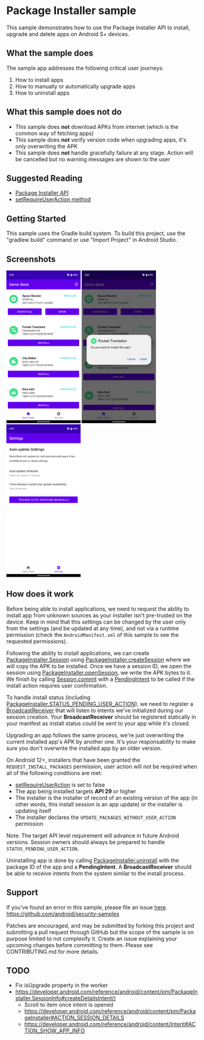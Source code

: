 # Package Installer sample

This sample demonstrates how to use the Package Installer API to install, upgrade and delete apps on
Android S+ devices.

## What the sample does

The sample app addresses the following critical user journeys:
1. How to install apps
2. How to manually or automatically upgrade apps
3. How to uninstall apps

## What this sample does not do

- This sample does **not** download APKs from internet (which is the common way of fetching apps)
- This sample does **not** verify version code when upgrading apps, it's only overwriting the APK
- This sample does **not** handle gracefully failure at any stage. Action will be cancelled but no 
warning messages are shown to the user

## Suggested Reading

- [Package Installer API](https://developer.android.com/reference/kotlin/android/content/pm/PackageInstaller)
- [setRequireUserAction method](https://developer.android.com/reference/kotlin/android/content/pm/PackageInstaller.SessionParams#setinstallreason)

## Getting Started

This sample uses the Gradle build system. To build this project, use the "gradlew build" command or 
use "Import Project" in Android Studio.

## Screenshots

<img src="screenshots/library.png" height="400" alt="Screenshot showing the list of apps in the store"/> <img src="screenshots/install-app.png" height="400" alt="Screenshot showing the install dialog"/> <img src="screenshots/settings.png" height="400" alt="Screenshot showing the settings screen"/> 

## How does it work
Before being able to install applications, we need to request the ability to install app from 
unknown sources as your installer isn't pre-trusted on the device. Keep in mind that this settings
can be changed by the user only from the settings (and be updated at any time), and not via a 
runtime permission (check the `AndroidManifest.xml` of this sample to see the requested permissions).

Following the ability to install applications, we can create [PackageInstaller.Session][1] using 
[PackageInstaller.createSession][2] where we will copy the APK to be installed. Once we have a 
session ID, we open the session using [PackageInstaller.openSession][3], we write the APK bytes to 
it. We finish by calling [Session.commit][4] with a [PendingIntent][5] to be called if the install 
action requires user confirmation.

To handle install status (including [PackageInstaller.STATUS_PENDING_USER_ACTION][6]), we need to 
register a [BroadcastReceiver][7] that will listen to intents we've initialized during our session
creation. Your **BroadcastReceiver** should be registered statically in your manifest as install 
status could be sent to your app while it's closed.

Upgrading an app follows the same process, we're just overwriting the current installed app's APK by 
another one. It's your responsability to make sure you don't overwrite the installed app by an older 
version.

On Android 12+, installers that have been granted the `REQUEST_INSTALL_PACKAGES` permission, user 
action will not be required when all of the following conditions are met:

* [setRequireUserAction][8] is set to false
* The app being installed targets **API 29** or higher
* The installer is the installer of record of an existing version of the app (in other words, this 
install session is an app update) or the installer is updating itself
* The installer declares the `UPDATE_PACKAGES_WITHOUT_USER_ACTION` permission

Note: The target API level requirement will advance in future Android versions. Session owners 
should always be prepared to handle `STATUS_PENDING_USER_ACTION`.

Uninstalling app is done by calling [PackageInstaller.uninstall][9] with the package ID of the app 
and a **PendingIntent**. A **BroadcastReceiver** should be able to receive intents from the system 
similar to the install process.

[1]: https://developer.android.com/reference/kotlin/android/content/pm/PackageInstaller.Session
[2]: https://developer.android.com/reference/kotlin/android/content/pm/PackageInstaller#createsession
[3]: https://developer.android.com/reference/kotlin/android/content/pm/PackageInstaller#openSession(kotlin.Int)
[4]: https://developer.android.com/reference/kotlin/android/content/pm/PackageInstaller.Session#commit
[5]: https://developer.android.com/reference/kotlin/android/app/PendingIntent
[6]: https://developer.android.com/reference/kotlin/android/content/pm/PackageInstaller#status_pending_user_action
[7]: https://developer.android.com/reference/kotlin/android/content/BroadcastReceiver
[8]: https://developer.android.com/reference/kotlin/android/content/pm/PackageInstaller.SessionParams#setRequireUserAction(kotlin.Boolean)
[9]: https://developer.android.com/reference/kotlin/android/content/pm/PackageInstaller#uninstall

## Support

If you've found an error in this sample, please file an issue [here](https://github.com/android/security-samples/issues).
https://github.com/android/security-samples

Patches are encouraged, and may be submitted by forking this project and submitting a pull request 
through GitHub but the scope of the sample is on purpose limited to not complexify it. Create an 
issue explaining your upcoming changes before committing to them. Please see CONTRIBUTING.md for 
more details.

## TODO

* Fix isUpgrade property in the worker
* https://developer.android.com/reference/android/content/pm/PackageInstaller.SessionInfo#createDetailsIntent()
    * Scroll to item once intent is opened
    * https://developer.android.com/reference/android/content/pm/PackageInstaller#ACTION_SESSION_DETAILS
    * https://developer.android.com/reference/android/content/Intent#ACTION_SHOW_APP_INFO
